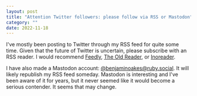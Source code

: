 ```yaml
---
layout: post
title: "Attention Twitter followers: please follow via RSS or Mastodon"
category: ""
date: 2022-11-18
---
```


I've mostly been posting to Twitter through my RSS feed for quite some time.  Given that the future of Twitter is uncertain, please subscribe with an RSS reader.  I would recommend [Feedly](https://feedly.com/), [The Old Reader](https://theoldreader.com/), or [Inoreader](https://www.inoreader.com/).

I have also made a Mastodon account: [@benjaminoakes@ruby.social](https://ruby.social/@benjaminoakes).  It will likely republish my RSS feed someday.  Mastodon is interesting and I've been aware of it for years, but it never seemed like it would become a serious contender.  It seems that may change.
